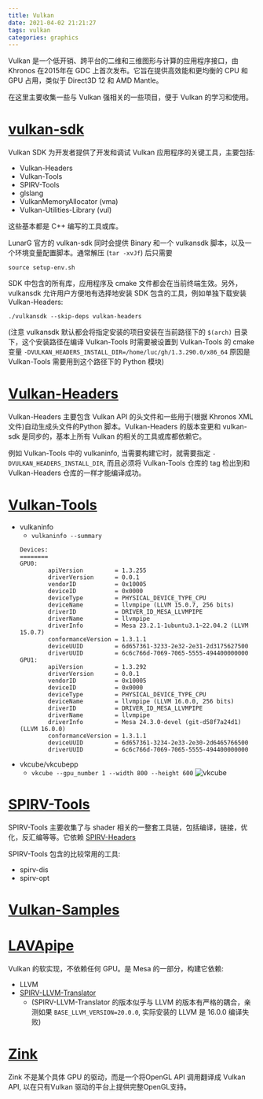 ```yaml
---
title: Vulkan
date: 2021-04-02 21:21:27
tags: vulkan
categories: graphics
---
```


Vulkan 是一个低开销、跨平台的二维和三维图形与计算的应用程序接口，由 Khronos 在2015年在 GDC 上首次发布。它旨在提供高效能和更均衡的 CPU 和 GPU 占用，类似于 Direct3D 12 和 AMD Mantle。

在这里主要收集一些与 Vulkan 强相关的一些项目，便于 Vulkan 的学习和使用。

<!--more-->

# [vulkan-sdk](https://vulkan.lunarg.com/)

Vulkan SDK 为开发者提供了开发和调试 Vulkan 应用程序的关键工具，主要包括:

- Vulkan-Headers
- Vulkan-Tools
- SPIRV-Tools
- glslang
- VulkanMemoryAllocator (vma)
- Vulkan-Utilities-Library (vul)

这些基本都是 C++ 编写的工具或库。

LunarG 官方的 vulkan-sdk 同时会提供 Binary 和一个 vulkansdk 脚本，以及一个环境变量配置脚本。通常解压 (`tar -xvJf`) 后只需要

`source setup-env.sh`

SDK 中包含的所有库，应用程序及 cmake 文件都会在当前终端生效。另外，vulkansdk 允许用户方便地有选择地安装 SDK 包含的工具，例如单独下载安装 Vulkan-Headers:

`./vulkansdk --skip-deps vulkan-headers`

(注意 vulkansdk 默认都会将指定安装的项目安装在当前路径下的 `$(arch)` 目录下，这个安装路径在编译 Vulkan-Tools 时需要被设置到 Vulkan-Tools 的 cmake 变量 `-DVULKAN_HEADERS_INSTALL_DIR=/home/luc/gh/1.3.290.0/x86_64` 原因是 Vulkan-Tools 需要用到这个路径下的 Python 模块)

# [Vulkan-Headers](https://github.com/KhronosGroup/Vulkan-Headers)

Vulkan-Headers 主要包含 Vulkan API 的头文件和一些用于(根据 Khronos XML 文件)自动生成头文件的Python 脚本。Vulkan-Headers 的版本变更和 vulkan-sdk 是同步的，基本上所有 Vulkan 的相关的工具或库都依赖它。

例如 Vulkan-Tools 中的 vulkaninfo, 当需要构建它时，就需要指定 `-DVULKAN_HEADERS_INSTALL_DIR`, 而且必须将 Vulkan-Tools 仓库的 tag 检出到和 Vulkan-Headers 仓库的一样才能编译成功。

# [Vulkan-Tools](https://github.com/KhronosGroup/Vulkan-Tools)

- vulkaninfo
    - `vulkaninfo --summary`
    ```
    Devices:
    ========
    GPU0:
            apiVersion         = 1.3.255
            driverVersion      = 0.0.1
            vendorID           = 0x10005
            deviceID           = 0x0000
            deviceType         = PHYSICAL_DEVICE_TYPE_CPU
            deviceName         = llvmpipe (LLVM 15.0.7, 256 bits)
            driverID           = DRIVER_ID_MESA_LLVMPIPE
            driverName         = llvmpipe
            driverInfo         = Mesa 23.2.1-1ubuntu3.1~22.04.2 (LLVM 15.0.7)
            conformanceVersion = 1.3.1.1
            deviceUUID         = 6d657361-3233-2e32-2e31-2d3175627500
            driverUUID         = 6c6c766d-7069-7065-5555-494400000000
    GPU1:
            apiVersion         = 1.3.292
            driverVersion      = 0.0.1
            vendorID           = 0x10005
            deviceID           = 0x0000
            deviceType         = PHYSICAL_DEVICE_TYPE_CPU
            deviceName         = llvmpipe (LLVM 16.0.0, 256 bits)
            driverID           = DRIVER_ID_MESA_LLVMPIPE
            driverName         = llvmpipe
            driverInfo         = Mesa 24.3.0-devel (git-d58f7a24d1) (LLVM 16.0.0)
            conformanceVersion = 1.3.1.1
            deviceUUID         = 6d657361-3234-2e33-2e30-2d6465766500
            driverUUID         = 6c6c766d-7069-7065-5555-494400000000
    ```
- vkcube/vkcubepp
    - `vkcube --gpu_number 1 --width 800 --height 600`
    ![vkcube](vkcube.gif)

# [SPIRV-Tools](https://github.com/KhronosGroup/SPIRV-Tools)

SPIRV-Tools 主要收集了与 shader 相关的一整套工具链，包括编译，链接，优化，反汇编等等。它依赖 [SPIRV-Headers](https://github.com/KhronosGroup/SPIRV-Headers)

SPIRV-Tools 包含的比较常用的工具:

- spirv-dis
- spirv-opt

# [Vulkan-Samples](https://github.com/KhronosGroup/Vulkan-Samples)

# [LAVApipe](https://gitlab.freedesktop.org/mesa/mesa/-/tree/main/src/gallium/frontends/lavapipe)

Vulkan 的软实现，不依赖任何 GPU。是 Mesa 的一部分，构建它依赖:

- LLVM
- [SPIRV-LLVM-Translator](https://github.com/KhronosGroup/SPIRV-LLVM-Translator)
    - (SPIRV-LLVM-Translator 的版本似乎与 LLVM 的版本有严格的耦合，亲测如果 `BASE_LLVM_VERSION=20.0.0`, 实际安装的 LLVM 是 16.0.0 编译失败)

# [Zink](https://docs.mesa3d.org/drivers/zink.html)

Zink 不是某个具体 GPU 的驱动，而是一个将OpenGL API 调用翻译成 Vulkan API, 以在只有Vulkan 驱动的平台上提供完整OpenGL支持。


